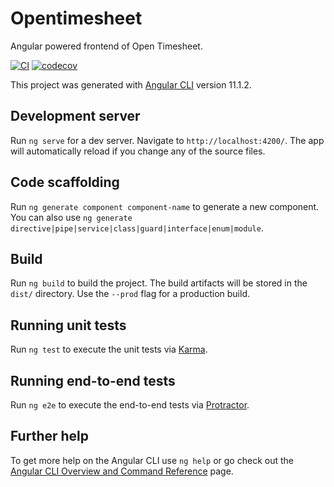 # Opentimesheet

Angular powered frontend of Open Timesheet.

[![CI](https://github.com/valerymelou/opentimesheet-frontend/actions/workflows/ci.yml/badge.svg?branch=develop)](https://github.com/valerymelou/opentimesheet-frontend/actions/workflows/ci.yml)
[![codecov](https://codecov.io/gh/valerymelou/opentimesheet-frontend/branch/develop/graph/badge.svg?token=6G1EYRELB0)](https://codecov.io/gh/valerymelou/opentimesheet-frontend)

This project was generated with [Angular CLI](https://github.com/angular/angular-cli) version 11.1.2.

## Development server

Run `ng serve` for a dev server. Navigate to `http://localhost:4200/`. The app will automatically reload if you change any of the source files.

## Code scaffolding

Run `ng generate component component-name` to generate a new component. You can also use `ng generate directive|pipe|service|class|guard|interface|enum|module`.

## Build

Run `ng build` to build the project. The build artifacts will be stored in the `dist/` directory. Use the `--prod` flag for a production build.

## Running unit tests

Run `ng test` to execute the unit tests via [Karma](https://karma-runner.github.io).

## Running end-to-end tests

Run `ng e2e` to execute the end-to-end tests via [Protractor](http://www.protractortest.org/).

## Further help

To get more help on the Angular CLI use `ng help` or go check out the [Angular CLI Overview and Command Reference](https://angular.io/cli) page.
